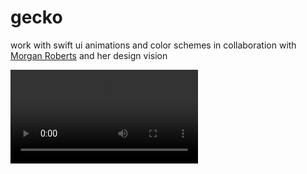 # gecko
work with swift ui animations and color schemes
in collaboration with [Morgan Roberts](https://github.com/morgrob) and her design vision


![logoAnimation](https://user-images.githubusercontent.com/69765035/177613742-c83d2388-0762-4328-a4a2-1193fee05b0b.MOV)
  
